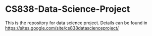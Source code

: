 # CS838-Data-Science-Project
This is the repository for data science project. 
Details can be found in https://sites.google.com/site/cs838datascienceproject/
